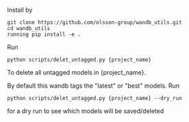Install by 

    git clone https://github.com/olsson-group/wandb_utils.git
    cd wandb_utils
    running pip install -e . 

Run

    python scripts/delet_untagged.py {project_name}


To delete all untagged models in {project_name}.

By default this wandb tags the "latest" or "best" models.
Run 

    python scripts/delet_untagged.py {project_name} --dry_run

for a dry run to see which models will be saved/deleted
